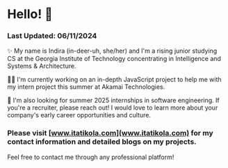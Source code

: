 # Hello! 💃 
### Last Updated: 06/11/2024
✨ My name is Indira (in-deer-uh, she/her) and I'm a rising junior studying CS at the Georgia Institute of Technology concentrating in Intelligence and Systems & Architecture.

👩‍💻 I'm currently working on an in-depth JavaScript project to help me with my intern project this summer at Akamai Technologies.

🔗 I'm also looking for summer 2025 internships in software engineering. If you're a recruiter, please reach out! I would love to learn more about your company's early career opportunities and culture.

### Please visit [www.itatikola.com](www.itatikola.com) for my contact information and detailed blogs on my projects. 

Feel free to contact me through any professional platform!

